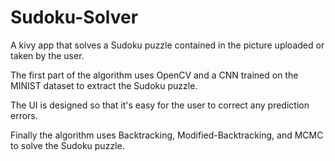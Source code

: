 # Sudoku-Solver

A kivy app that solves a Sudoku puzzle contained in the picture uploaded or taken by the user.

The first part of the algorithm uses OpenCV and a CNN trained on the MINIST dataset to extract the Sudoku puzzle.

The UI is designed so that it's easy for the user to correct any prediction errors.

Finally the algorithm uses Backtracking, Modified-Backtracking, and MCMC to solve the Sudoku puzzle.
